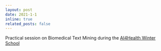 ```yaml
---
layout: post
date: 2021-1-1
inline: true
related_posts: false
---
```


Practical session on Biomedical Text Mining during the [AI4Health Winter School](https://ai4healthschool.org/practical-sessions/)